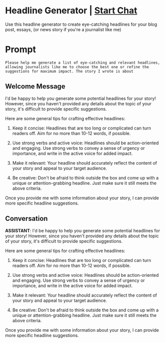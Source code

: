 

# Headline Generator | [Start Chat](https://gptcall.net/chat.html?data=%7B%22contact%22%3A%7B%22id%22%3A%22gBoRpWrrMKY-8RcdCvAko%22%2C%22flow%22%3Atrue%7D%7D)
Use this headline generator to create eye-catching headlines for your blog post, essays, (or news story if you're a journalist like me)

# Prompt

```
Please help me generate a list of eye-catching and relevant headlines, allowing journalists like me to choose the best one or refine the suggestions for maximum impact. The story I wrote is about
```

## Welcome Message
I'd be happy to help you generate some potential headlines for your story! However, since you haven't provided any details about the topic of your story, it's difficult to provide specific suggestions. 



Here are some general tips for crafting effective headlines: 



1. Keep it concise: Headlines that are too long or complicated can turn readers off. Aim for no more than 10-12 words, if possible.



2. Use strong verbs and active voice: Headlines should be action-oriented and engaging. Use strong verbs to convey a sense of urgency or importance, and write in the active voice for added impact.



3. Make it relevant: Your headline should accurately reflect the content of your story and appeal to your target audience.



4. Be creative: Don't be afraid to think outside the box and come up with a unique or attention-grabbing headline. Just make sure it still meets the above criteria.



Once you provide me with some information about your story, I can provide more specific headline suggestions.

## Conversation

**ASSISTANT**: I'd be happy to help you generate some potential headlines for your story! However, since you haven't provided any details about the topic of your story, it's difficult to provide specific suggestions. 



Here are some general tips for crafting effective headlines: 



1. Keep it concise: Headlines that are too long or complicated can turn readers off. Aim for no more than 10-12 words, if possible.



2. Use strong verbs and active voice: Headlines should be action-oriented and engaging. Use strong verbs to convey a sense of urgency or importance, and write in the active voice for added impact.



3. Make it relevant: Your headline should accurately reflect the content of your story and appeal to your target audience.



4. Be creative: Don't be afraid to think outside the box and come up with a unique or attention-grabbing headline. Just make sure it still meets the above criteria.



Once you provide me with some information about your story, I can provide more specific headline suggestions.

